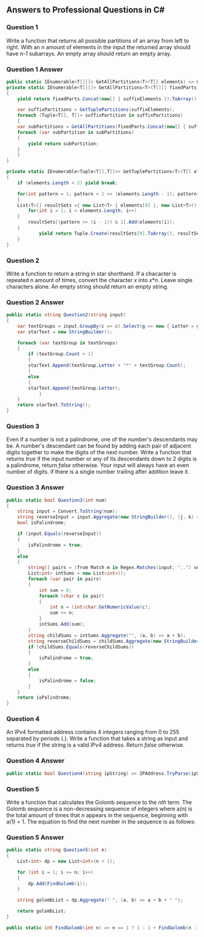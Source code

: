 ﻿## Answers to Professional Questions in C#

### Question 1

Write a function that returns all possible partitions of an array from left to right.
With an _n_ amount of elements in the input the returned array should have _n-1_ subarrays.
An empty array should return an empty array.

### Question 1 Answer

``` csharp
public static IEnumerable<T[][]> GetAllPartitions<T>(T[] elements) => GetAllPartitions(new T[][] { }, elements);
private static IEnumerable<T[][]> GetAllPartitions<T>(T[][] fixedParts, T[] suffixElements)
{
    yield return fixedParts.Concat(new[] { suffixElements }).ToArray();

    var suffixPartitions = GetTuplePartitions(suffixElements);
    foreach (Tuple<T[], T[]> suffixPartition in suffixPartitions)
    {
	var subPartitions = GetAllPartitions(fixedParts.Concat(new[] { suffixPartition.Item1 }).ToArray(), suffixPartition.Item2);
	foreach (var subPartition in subPartitions)
	{
	    yield return subPartition;
	}
    }
}

private static IEnumerable<Tuple<T[],T[]>> GetTuplePartitions<T>(T[] elements)
{
    if (elements.Length < 2) yield break;

    for(int pattern = 1; pattern < 1 << (elements.Length - 1); pattern++)
    {
	List<T>[] resultSets ={ new List<T> { elements[0] }, new List<T>() };
        for(int i = 1; i < elements.Length; i++)
	{
	    resultSets[(pattern >> (i - 1)) & 1].Add(elements[i]);
	}
            yield return Tuple.Create(resultSets[0].ToArray(), resultSets[1].ToArray());
    }
}
```

### Question 2

Write a function to return a string in star shorthand. If a chacacter is repeated n amount of times,
convert the character _x_ into _x_*_n_. Leave single characters alone. An empty string should return
an empty string.

### Question 2 Answer

``` csharp
public static string Question2(string input)
{
    var textGroups = input.GroupBy(c => c).Select(g => new { Letter = g.Key, Count = g.Count() });
    var starText = new StringBuilder();

    foreach (var textGroup in textGroups)
    {
	    if (textGroup.Count > 1)
	    {
		starText.Append(textGroup.Letter + "*" + textGroup.Count);
	    }
	    else
	    {
		starText.Append(textGroup.Letter);
            }
    }
    return starText.ToString();
}
```

### Question 3

Even if a number is not a palindrome, one of the number's descendants may be. A number's descendant
can be found by adding each pair of adjacent digits together to make the digits of the next number.
Write a function that returns _true_ if the input number or any of its descendants down to 2 digits
is a palindrome, return _false_ otherwise. Your input will always have an even number of digits.
if there is a single number trailing after addition leave it.

### Question 3 Answer

``` csharp
public static bool Question3(int num)
{
    string input = Convert.ToString(num);
    string reverseInput = input.Aggregate(new StringBuilder(), (j, k) => j.Insert(0, k)).ToString();
    bool isPalindrome;

    if (input.Equals(reverseInput))
    {
        isPalindrome = true;
    }
    else
    {
        string[] pairs = (from Match m in Regex.Matches(input, "..") select m.Value).ToArray();
        List<int> intSums = new List<int>();
        foreach (var pair in pairs)
        {
            int sum = 0;
            foreach (char c in pair)
            {
                int n = (int)char.GetNumericValue(c);
                sum += n;
            }
            intSums.Add(sum);
        }
        string childSums = intSums.Aggregate("", (a, b) => a + b);
        string reverseChildSums = childSums.Aggregate(new StringBuilder(), (j, k) => j.Insert(0, k)).ToString();
        if (childSums.Equals(reverseChildSums))
        {
            isPalindrome = true;
        }
        else
        {
            isPalindrome = false;
        }
    }
    return isPalindrome;
}
```

### Question 4

An IPv4 formatted address contains 4 integers ranging from 0 to 255 separated by periods (.).
Write a function that takes a string as input and returns _true_ if the string is a valid IPv4 address.
Return _false_ otherwise.

### Question 4 Answer

``` csharp
public static bool Question4(string ipString) => IPAddress.TryParse(ipString, out _);
```

### Question 5

Write a function that calculates the Golomb sequence to the _nth_ term. The Golomb sequence is a
non-decreasing sequence of integers where a(n) is the total amount of times that _n_ appears in the 
sequence, beginning with a(1) = 1. The equation to find the next number in the sequence is as follows:

### Question 5 Answer

``` csharp
public static string Question5(int n)
{
    List<int> dp = new List<int>(n + 1);

    for (int i = 1; i <= n; i++)
    {
        dp.Add(FindGolomb(i));
    }

    string golombList = dp.Aggregate(" ", (a, b) => a + b + " ");

    return golombList;
}

public static int FindGolomb(int n) => n == 1 ? 1 : 1 + FindGolomb(n - FindGolomb(FindGolomb(n - 1)));
```